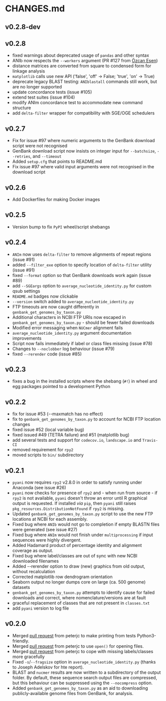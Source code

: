 # CHANGES.md

## v0.2.8-dev

## v0.2.8

- fixed warnings about deprecated usage of `pandas` and other syntax
- ANIb now respects the `--workers` argument (PR #127 from [Özcan Esen](https://github.com/ozcan))
- distance matrices are converted from square to condensed form for linkage analysis
- `matplotlib` calls use new API ('false', 'off' -> False; 'true', 'on' -> True)
- deprecate legacy BLAST testing: `ANIblastall` commands still work, but are no longer supported
- update concordance tests (issue #105)
- extend test suites (issue #104)
- modify ANIm concordance test to accommodate new command structure
- add `delta-filter` wrapper for compatibility with SGE/OGE schedulers

## v0.2.7

- Fix for issue #97 where numeric arguments to the GenBank download script were not recognised
- GenBank download script now insists on integer input for `--batchsize`, `--retries`, and `--timeout`
- Added `setup.cfg` that points to README.md
- Fix issue #97 where valid input arguments were not recognised in the download script

## v0.2.6

- Add Dockerfiles for making Docker images

## v0.2.5

- Version bump to fix `PyPI` wheel/script shebangs

## v0.2.4

- `ANIm` now uses `delta-filter` to remove alignments of repeat regions (issue #91)
- added `--filter_exe` option to specify location of `delta-filter` utility (issue #91)
- fixed `--format` option so that GenBank downloads work again (issue #89)
- add `--SGEargs` option to `average_nucleotide_identity.py` for custom qsub settings
- `README.md` badges now clickable
- `--version` switch added to `average_nucleotide_identity.py`
- FTP timeouts are now caught differently in `genbank_get_genomes_by_taxon.py`
- Additional characters in NCBI FTP URIs now escaped in `genbank_get_genomes_by_taxon.py` - should be fewer failed downloads
- Modified error messaging when `NUCmer` alignment fails
- `average_nucleotide_identity.py` argument documentation improvements
- Script now fails immediately if label or class files missing (issue #78)
- Changes to `--noclobber` log behaviour (issue #79)
- fixed `--rerender` code (issue #85)


## v0.2.3
- fixes a bug in the installed scripts where the shebang (`#!`) in wheel and egg packages pointed to a development Python

## v0.2.2

- fix for issue #53 (--maxmatch has no effect)
- fix to `genbank_get_genomes_by_taxon.py` to account for NCBI FTP location changes
- fixed issue #52 (local variable bug)
- fixed issued #49 (TETRA failure) and #51 (matplotlib bug)
- add several tests and support for `codecov.io`, `landscape.io` and `Travis-CI`
- removed requirement for `rpy2`
- moved scripts to `bin/` subdirectory


## v0.2.1

- `pyani` now requires `rpy2` v2.8.0 in order to satisfy running under Anaconda (see issue #26)
- `pyani` now checks for presence of `rpy2` and - when run from source - if `rpy2` is not available, `pyani` doesn't throw an error until R graphical output is requested. If installed *via* `pip`, then `pyani` still raises `pkg_resources.DistributionNotFound` if `rpy2` is missing.
- Updated `genbank_get_genomes_by_taxon.py` script to use the new FTP locations at NCBI for each assembly.
- Fixed bug where `ANIb` would not go to completion if empty BLASTN files were generated (see issue #27)
- Fixed bug where `ANIm` would not finish under `multiprocessing` if input sequences were highly divergent.
- Added Hadamard product of percentage identity and alignment coverage as output.
- Fixed bug where label/classes are out of sync with new NCBI downloaded filenames
- Added --rerender option to draw (new) graphics from old output, without recalculation
- Corrected matplotlib row dendrogram orientation
- Seaborn output no longer dumps core on large (ca. 500 genome) datasets
- `genbank_get_genomes_by_taxon.py` attempts to identify cause for failed downloads and correct, where nomenclature/versions are at fault
- graceful replacement of classes that are not present in `classes.txt`
- add `pyani` version to log file

## v0.2.0

- Merged [pull request](https://github.com/widdowquinn/pyani/pull/17) from peterjc to make printing from tests Python3-friendly.
- Merged [pull request](https://github.com/widdowquinn/pyani/pull/21) from peterjc to use `open()` for opening files.
- Merged [pull request](https://github.com/widdowquinn/pyani/pull/24) from peterjc to cope with missing labels/classes more gracefully
- Fixed `-s`/`--fragsize` option in `average_nucleotide_identity.py` (thanks to Joseph Adelskov for hte report).
- BLAST and `nucmer` results are now written to a subdirectory of the output folder. By default, these sequence search output files are compressed, but this behaviour can be suppressed using the `--nocompress` option.
- Added `genbank_get_genomes_by_taxon.py` as an aid to downloading publicly-available genome files from GenBank, for analysis.
